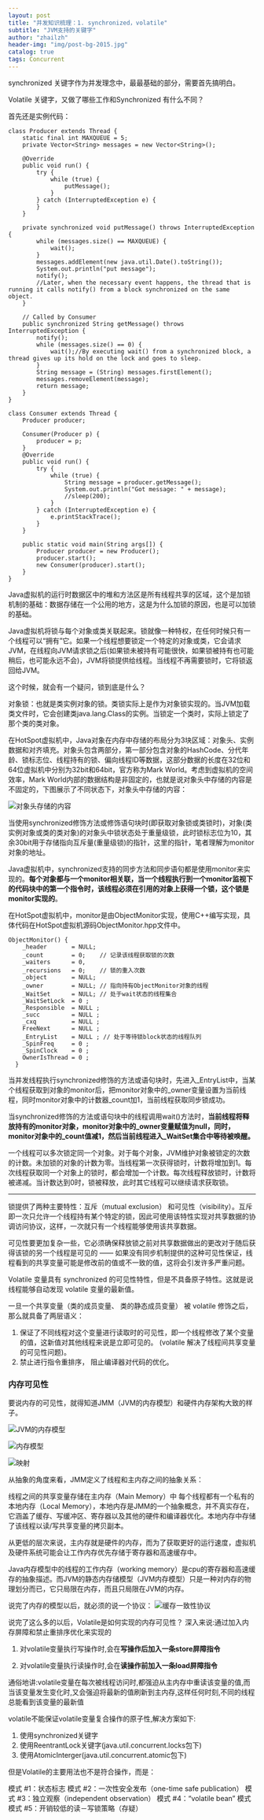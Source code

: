 ```yaml
---
layout: post
title: "并发知识梳理：1. synchronized，volatile"
subtitle: "JVM支持的关键字"
author: "zhailzh"  
header-img: "img/post-bg-2015.jpg"  
catalog: true
tags: Concurrent  
---
```


synchronized 关键字作为并发理念中，最最基础的部分，需要首先搞明白。

Volatile 关键字，又做了哪些工作和Synchronized 有什么不同？

<!--more-->

首先还是实例代码：

~~~
class Producer extends Thread {
	static final int MAXQUEUE = 5;
	private Vector<String> messages = new Vector<String>();

	@Override
	public void run() {
		try {
			while (true) {
				putMessage();
			}
		} catch (InterruptedException e) {
		}
	}

	private synchronized void putMessage() throws InterruptedException {
		while (messages.size() == MAXQUEUE) {
			wait();
		}
		messages.addElement(new java.util.Date().toString());
		System.out.println("put message");
		notify();
		//Later, when the necessary event happens, the thread that is running it calls notify() from a block synchronized on the same object.
	}

	// Called by Consumer
	public synchronized String getMessage() throws InterruptedException {
		notify();
		while (messages.size() == 0) {
			wait();//By executing wait() from a synchronized block, a thread gives up its hold on the lock and goes to sleep.
		}
		String message = (String) messages.firstElement();
		messages.removeElement(message);
		return message;
	}
}

class Consumer extends Thread {
	Producer producer;

	Consumer(Producer p) {
		producer = p;
	}
	@Override
	public void run() {
		try {
			while (true) {
				String message = producer.getMessage();
				System.out.println("Got message: " + message);
				//sleep(200);
			}
		} catch (InterruptedException e) {
			e.printStackTrace();
		}
	}

	public static void main(String args[]) {
		Producer producer = new Producer();
		producer.start();
		new Consumer(producer).start();
	}
}
~~~

Java虚拟机的运行时数据区中的堆和方法区是所有线程共享的区域，这个是加锁机制的基础：数据存储在一个公用的地方，这是为什么加锁的原因，也是可以加锁的基础。

Java虚拟机将锁与每个对象或类关联起来。锁就像一种特权，在任何时候只有一个线程可以“拥有”它。如果一个线程想要锁定一个特定的对象或类，它会请求JVM，在线程向JVM请求锁之后(如果锁未被持有可能很快，如果锁被持有也可能稍后，也可能永远不会)，JVM将锁提供给线程。当线程不再需要锁时，它将锁返回给JVM。

这个时候，就会有一个疑问，锁到底是什么？

对象锁：也就是类实例对象的锁。类锁实际上是作为对象锁实现的。当JVM加载类文件时，它会创建类java.lang.Class的实例。当锁定一个类时，实际上锁定了那个类的类对象。

在HotSpot虚拟机中，Java对象在内存中存储的布局分为3块区域：对象头、实例数据和对齐填充。对象头包含两部分，第一部分包含对象的HashCode、分代年龄、锁标志位、线程持有的锁、偏向线程ID等数据，这部分数据的长度在32位和64位虚拟机中分别为32bit和64bit，官方称为Mark World。考虑到虚拟机的空间效率，Mark World内部的数据结构是非固定的，也就是说对象头中存储的内容是不固定的，下图展示了不同状态下，对象头中存储的内容： 

![对象头存储的内容](https://7cmppq.ch.files.1drv.com/y4mH5bJLLrgVmBTfUJ_z3-ynrSM39knd9mcDHzpSE4DTGZIJdjeh48UFstIs1JD0Qat9LMxaRStoRoKtVMSw-qLqL0a-Dr4RLsjImgiP76b5so_lNdw-mpZLMR-3yR2iFfSDopIKyO_yyV5msy15_qstR5RGrln5VY-oyBEY1sQWfxMqChGvLaJM4amyaDlu_9PElfbphfFStlPpLQylV-LcQ?width=1376&height=372&cropmode=none)

当使用synchronized修饰方法或修饰语句块时(即获取对象锁或类锁时)，对象(类实例对象或类的类对象)的对象头中锁状态处于重量级锁，此时锁标志位为10，其余30bit用于存储指向互斥量(重量级锁)的指针，这里的指针，笔者理解为monitor对象的地址。


Java虚拟机中，synchronized支持的同步方法和同步语句都是使用monitor来实现的。**每个对象都与一个monitor相关联，当一个线程执行到一个monitor监视下的代码块中的第一个指令时，该线程必须在引用的对象上获得一个锁，这个锁是monitor实现的**。

在HotSpot虚拟机中，monitor是由ObjectMonitor实现，使用C++编写实现，具体代码在HotSpot虚拟机源码ObjectMonitor.hpp文件中。

~~~
ObjectMonitor() {
    _header       = NULL;
    _count        = 0;    // 记录该线程获取锁的次数
    _waiters      = 0,
    _recursions   = 0;    // 锁的重入次数
    _object       = NULL;
    _owner        = NULL; // 指向持有ObjectMonitor对象的线程
    _WaitSet      = NULL; // 处于wait状态的线程集合
    _WaitSetLock  = 0 ;
    _Responsible  = NULL ;
    _succ         = NULL ;
    _cxq          = NULL ;
    FreeNext      = NULL ;
    _EntryList    = NULL ; // 处于等待锁block状态的线程队列
    _SpinFreq     = 0 ;
    _SpinClock    = 0 ;
    OwnerIsThread = 0 ;
  }
~~~

当并发线程执行synchronized修饰的方法或语句块时，先进入_EntryList中，当某个线程获取到对象的monitor后，把monitor对象中的_owner变量设置为当前线程，同时monitor对象中的计数器_count加1，当前线程获取同步锁成功。

当synchronized修饰的方法或语句块中的线程调用wait()方法时，**当前线程将释放持有的monitor对象，monitor对象中的_owner变量赋值为null，同时，monitor对象中的_count值减1，然后当前线程进入_WaitSet集合中等待被唤醒。**


一个线程可以多次锁定同一个对象。对于每个对象，JVM维护对象被锁定的次数的计数。未加锁的对象的计数为零。当线程第一次获得锁时，计数将增加到1。每次线程获取同一个对象上的锁时，都会增加一个计数。每次线程释放锁时，计数将被递减。当计数达到0时，锁被释放，此时其它线程可以继续请求获取锁。

----

锁提供了两种主要特性：互斥（mutual exclusion） 和可见性（visibility）。互斥即一次只允许一个线程持有某个特定的锁，因此可使用该特性实现对共享数据的协调访问协议，这样，一次就只有一个线程能够使用该共享数据。

可见性要更加复杂一些，它必须确保释放锁之前对共享数据做出的更改对于随后获得该锁的另一个线程是可见的 —— 如果没有同步机制提供的这种可见性保证，线程看到的共享变量可能是修改前的值或不一致的值，这将会引发许多严重问题。

Volatile 变量具有 synchronized 的可见性特性，但是不具备原子特性。这就是说线程能够自动发现 volatile 变量的最新值。

一旦一个共享变量（类的成员变量、 类的静态成员变量） 被 volatile 修饰之后， 那么就具备了两层语义：
1. 保证了不同线程对这个变量进行读取时的可见性，即一个线程修改了某个变量的值，这新值对其他线程来说是立即可见的。 (volatile 解决了线程间共享变量的可见性问题)。  
2.  禁止进行指令重排序， 阻止编译器对代码的优化。

### 内存可见性

要说内存的可见性，就得知道JMM（JVM的内存模型）和硬件内存架构大致的样子。

![JVM的内存模型](https://7cocvg.ch.files.1drv.com/y4mYFPEo_uZaGWDzyWpvKyK1cUSkgtVrZucLl-Av_44-1w-HpwewW0YmxQvi689NZHYqZAe1lAj-Knv5RFl_v2kDpH9aKskfWJ8jxN74aAWOqbveBiKXkaAMklt9OQ2M_lt43LGbiMzOLbPcf2DJqae2Uj1iBE8AcLFCf5icVBuOCuB1QWTTRPkhBcZ912vHYb3gX9bYgMpnVztL1ruKbf-Ig?width=920&height=766&cropmode=none)

![内存模型](https://7cmdmw.ch.files.1drv.com/y4mHUqHQZ0hbKJDhqqpbWPeq7tSuN0mvwCEUDESuo4xDk0KAjSTvKMGDOD0kFoA-woavXsOasaKMwk3kW0OddjwYblSZ_YX8SK-CDX55xtdSOFluvjiJ8f-8ASPpc2y2nEDF2uvyxd1djcuYom2p5DUknCBUkrzNCS19Hi10dA68F2h9ETe1hCoE41Jw721mg44qvPdRfyrtxx5G41AmNzolQ?width=443&height=382&cropmode=none)

![映射](https://sjmzpw.ch.files.1drv.com/y4mBwlQrTVdfTSw8wqIo5KR9F9k33dsYh6vg2S3PbSHDmgx3MUCaD9CiaUmgfdUbd3UHO_s-6aDbiBSYTSwVK0jUQFrTNJcGZeDdnpGKO6qGAOZ0ORjmKT0LgF-SZ3siEr35GpyT0-zmAuL5F2E_XObf9618_o5_sEmv4rS89Mo8ZwMt6rzrxKG-qYmUFhCJzHaw7APSn_zqZF7iZRHVdUOig?width=1330&height=614&cropmode=none)

从抽象的角度来看，JMM定义了线程和主内存之间的抽象关系：

线程之间的共享变量存储在主内存（Main Memory）中
每个线程都有一个私有的本地内存（Local Memory），本地内存是JMM的一个抽象概念，并不真实存在，它涵盖了缓存、写缓冲区、寄存器以及其他的硬件和编译器优化。本地内存中存储了该线程以读/写共享变量的拷贝副本。

从更低的层次来说，主内存就是硬件的内存，而为了获取更好的运行速度，虚拟机及硬件系统可能会让工作内存优先存储于寄存器和高速缓存中。

Java内存模型中的线程的工作内存（working memory）是cpu的寄存器和高速缓存的抽象描述。而JVM的静态内存储模型（JVM内存模型）只是一种对内存的物理划分而已，它只局限在内存，而且只局限在JVM的内存。

说完了内存的模型以后，就必须的说一个协议：
![缓存一致性协议](https://sjo0gw.ch.files.1drv.com/y4muaDk9g7Gq1j1knYF4XPVM4hj37ZuZUikoecn7FIVgp6Uf8XTamzDK0961iu_1croUQaiikNAZHhzvcerDo-MfvVoCPObZyi5tJM0d6NX6tWq0xeYUnpNhLeTmH1QFIndiX7t5h7irWi2kEKbUYM0KY7YPoo2qSFHbCYwnhZAZYroabYzaaKGobjpRXhS52b6W8CvPT1JhsDk6XYjDwpgCQ?width=1412&height=976&cropmode=none)

说完了这么多的以后，Volatile是如何实现的内存可见性？
深入来说:通过加入内存屏障和禁止重排序优化来实现的

1. 对volatile变量执行写操作时,会在**写操作后加入一条store屏障指令**
   
2. 对volatile变量执行读操作时,会在**读操作前加入一条load屏障指令**

通俗地讲:volatile变量在每次被线程访问时,都强迫从主内存中重读该变量的值,而当该变量发生变化时,又会强迫将最新的值刷新到主内存,这样任何时刻,不同的线程总能看到该变量的最新值

volatile不能保证volatile变量复合操作的原子性,解决方案如下:
1. 使用synchronized关键字
2. 使用ReentrantLock关键字(java.util.concurrent.locks包下)
3. 使用AtomicInterger(java.util.concurrent.atomic包下)

但是Volatile的主要用法也不是符合操作，而是：

模式 #1：状态标志
模式 #2：一次性安全发布（one-time safe publication）
模式 #3：独立观察（independent observation）
模式 #4：“volatile bean” 模式
模式 #5：开销较低的读－写锁策略（存疑）



